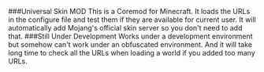 ###Universal Skin MOD
This is a Coremod for Minecraft.
It loads the URLs in the configure file and test them if they are available for current user.
It will automatically add Mojang's official skin server so you don't need to add that.
###Still Under Development
Works under a development environment but somehow can't work under an obfuscated environment.
And it will take long time to check all the URLs when loading a world if you added too many URLs.

